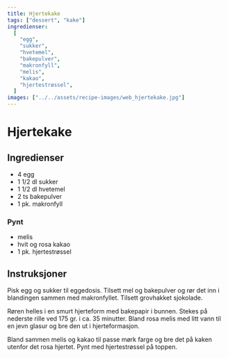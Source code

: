 ```yaml
---
title: Hjertekake
tags: ["dessert", "kake"]
ingredienser:
  [
    "egg",
    "sukker",
    "hvetemel",
    "bakepulver",
    "makronfyll",
    "melis",
    "kakao",
    "hjertestrøssel",
  ]
images: ["../../assets/recipe-images/web_hjertekake.jpg"]
---
```


# Hjertekake

## Ingredienser

- 4 egg
- 1 1/2 dl sukker
- 1 1/2 dl hvetemel
- 2 ts bakepulver
- 1 pk. makronfyll

### Pynt

- melis
- hvit og rosa kakao
- 1 pk. hjertestrøssel

## Instruksjoner

Pisk egg og sukker til eggedosis. Tilsett mel og bakepulver og rør det inn i blandingen sammen med makronfyllet. Tilsett grovhakket sjokolade.

Røren helles i en smurt hjerteform med bakepapir i bunnen. Stekes på nederste rille ved 175 gr. i ca. 35 minutter.
Bland rosa melis med litt vann til en jevn glasur og bre den ut i hjerteformasjon.

Bland sammen melis og kakao til passe mørk farge og bre det på kaken utenfor det rosa hjertet.
Pynt med hjertestrøssel på toppen.
